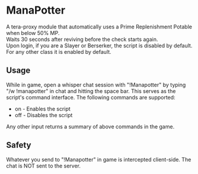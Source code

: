 # ManaPotter  
A tera-proxy module that automatically uses a Prime Replenishment Potable when below 50% MP.  
Waits 30 seconds after reviving before the check starts again.  
Upon login, if you are a Slayer or Berserker, the script is disabled by default. For any other class it is enabled by default.  
  
## Usage  
While in game, open a whisper chat session with "!Manapotter" by typing "/w !manapotter" in chat and hitting the space bar.
This serves as the script's command interface. 
The following commands are supported:  
  
* on - Enables the script  
* off - Disables the script  
  
Any other input returns a summary of above commands in the game.
  
## Safety
Whatever you send to "!Manapotter" in game is intercepted client-side. The chat is NOT sent to the server.